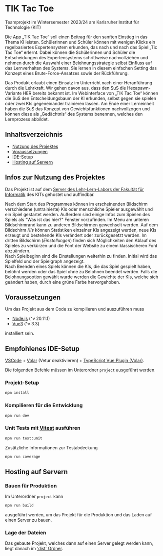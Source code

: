 # TIK Tac Toe

Teamprojekt im Wintersemester 2023/24
am Karlsruher Institut für Technologie (KIT)

Die App „TIK Tac Toe“ soll einen Beitrag für den sanften Einstieg in das Thema KI
leisten. Schülerinnen und Schüler können mit wenigen Klicks ein regelbasiertes Expertensystem
erkunden, das nach und nach das Spiel „Tic Tac Toe“ erlernt. Dabei können
die Schülerinnen und Schüler die Entscheidungen des Expertensystems schrittweise nachvollziehen
und nehmen durch die Auswahl einer Belohnungsstrategie selbst Einfluss auf
das Lernverhalten des Systems. Sie lernen in diesem einfachen Setting das Konzept eines
Brute-Force-Ansatzes sowie der Rückführung.

Das Produkt erlaubt einen Einsatz im Unterricht nach einer Heranführung
durch die Lehrkraft. Wir gehen davon aus, dass den SuS die Hexapawn-Variante
HER bereits bekannt ist. Im Webinterface von „TIK Tac Toe“ können die SuS den Entscheidungsbaum
der KI erkunden, selbst gegen sie spielen oder zwei KIs gegeneinander
trainieren lassen. Am Ende einer Lerneinheit haben die SuS das Konzept von Gewichtsfunktionen
nachvollzogen und können diese als „Gedächtnis“ des Systems benennen, welches
den Lernprozess abbildet.

## Inhaltsverzeichnis

* [Nutzung des Projektes](#infos-zur-nutzung-des-projektes)
* [Voraussetzungen](#voraussetzungen)
* [IDE-Setup](#empfohlenes-ide-setup)
* [Hosting auf Servern](#hosting-auf-servern)

## Infos zur Nutzung des Projektes

Das Projekt ist auf dem [Server des Lehr-Lern-Labors der Fakultät für Informatik](https://files.lehr-lern-labor.info/tiktactoe) des KITs gehostet und auffindbar.

Nach dem Start des Programmes können im erscheinenden Bildschirm verschiedene (untrainierte) KIs oder menschliche Spieler ausgewählt und ein Spiel gestartet werden.
Außerdem sind einige Infos zum Spielen des Spiels als "Was ist das hier?" Fenster vorzufinden.
Im Menu am unteren Bildschirmrand kann zu anderen Bildschirmen gewechselt werden.
Auf dem Bildschirm *KIs* können Statistiken einzelner KIs angezeigt werden, neue KIs erzeugt und bestehende KIs verändert oder zurückgesetzt werden.
Im dritten Bildschirm (_Einstellungen_) finden sich Möglichkeiten den Ablauf des Spieles zu verkürzen und die Font der Website zu einem klassischeren Font abzuändern.  
Nach Spielbeginn sind die Einstellungen weiterhin zu finden.
Initial wird das Spielfeld und der Spielgraph angezeigt.  
Nach Beenden eines Spiels können die KIs, die das Spiel gespielt haben, belohnt werden oder das Spiel ohne zu Belohnen beendet werden.
Falls die Belohnungsoption gewählt wurde werden die Gewichte der KIs, welche sich geändert haben, durch eine grüne Farbe hervorgehoben.

## Voraussetzungen

Um das Projekt aus dem Code zu kompilieren und auszuführen muss

* [Node.js](https://nodejs.org/en/download) (^v 20.11.1)
* [Vue3](https://vuejs.org/guide/quick-start.html) (^v 3.3)

installiert sein.

## Empfohlenes IDE-Setup

[VSCode](https://code.visualstudio.com/) + [Volar](https://marketplace.visualstudio.com/items?itemName=Vue.volar) (Vetur deaktivieren) + [TypeScript Vue Plugin (Volar)](https://marketplace.visualstudio.com/items?itemName=Vue.vscode-typescript-vue-plugin).

Die folgenden Befehle müssen im Unterordner `project` ausgeführt werden.

### Projekt-Setup

```sh
npm install
```

### Kompilieren für die Entwicklung

```sh
npm run dev
```

### Unit Tests mit [Vitest](https://vitest.dev/) ausführen

```sh
npm run test:unit
```

Zusätzliche Informationen zur Testabdeckung

```sh
npm run coverage
```

## Hosting auf Servern

### Bauen für Produktion

Im Unterordner `project` kann

```sh
npm run build
```

ausgeführt werden, um das Projekt für die Produktion und das Laden auf einen Server zu bauen.

### Lage der Dateien

Das gebaute Projekt, welches dann auf einen Server gelegt werden kann, liegt danach im ['dist' Ordner](../ticTacToeamprojekt/ticTacToemproject/dist/index.html).
